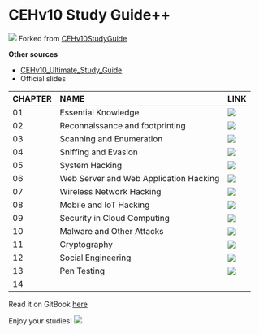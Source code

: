 # CEHv10 Study Guide++

![](https://github.githubassets.com/images/icons/emoji/unicode/1f4d3.png) Forked from [CEHv10StudyGuide](https://github.com/karsyboy/CEHv10_Ultimate_Study_Guide) 

**Other sources** 

* [CEHv10\_Ultimate\_Study\_Guide](https://karsyboy.github.io/CEHv10_Ultimate_Study_Guide%29)
* Official slides



| CHAPTER | NAME | LINK |
| :--- | :--- | :--- |
| 01 | Essential Knowledge | [![](https://github.githubassets.com/images/icons/emoji/unicode/1f517.png)](01-essential_knowledge.md) |
| 02 | Reconnaissance and footprinting | [![](https://github.githubassets.com/images/icons/emoji/unicode/1f517.png)](02-reconnaissance_and_footprinting.md) |
| 03 | Scanning and Enumeration | [![](https://github.githubassets.com/images/icons/emoji/unicode/1f517.png)](03-scanning_and_enumeration.md) |
| 04 | Sniffing and Evasion | [![](https://github.githubassets.com/images/icons/emoji/unicode/1f517.png)](04-sniffing_and_evasion.md) |
| 05 | System Hacking | [![](https://github.githubassets.com/images/icons/emoji/unicode/1f517.png)](05-system_hacking.md) |
| 06 | Web Server and Web Application Hacking | [![](https://github.githubassets.com/images/icons/emoji/unicode/1f517.png)](06-web_server_and_web_application_hacking.md) |
| 07 | Wireless Network Hacking | [![](https://github.githubassets.com/images/icons/emoji/unicode/1f517.png)](07-wireless_network_hacking.md) |
| 08 | Mobile and IoT Hacking | [![](https://github.githubassets.com/images/icons/emoji/unicode/1f517.png)](08-mobile_and_iot_hacking.md) |
| 09 | Security in Cloud Computing | [![](https://github.githubassets.com/images/icons/emoji/unicode/1f517.png)](09-security_in_cloud_computing.md) |
| 10 | Malware and Other Attacks | [![](https://github.githubassets.com/images/icons/emoji/unicode/1f517.png)](10-malware_and_other_attacks.md) |
| 11 | Cryptography | [![](https://github.githubassets.com/images/icons/emoji/unicode/1f517.png)](11-cryptography.md) |
| 12 | Social Engineering | [![](https://github.githubassets.com/images/icons/emoji/unicode/1f517.png)](12-social_engineering.md) |
| 13 | Pen Testing | [![](https://github.githubassets.com/images/icons/emoji/unicode/1f517.png)](13-pen_testing.md) |
| 14 |  |  |

Read it on GitBook [here](https://yassine-ouraq.gitbook.io/ceh-notes/)

Enjoy your studies! ![](https://github.githubassets.com/images/icons/emoji/unicode/1f389.png)

